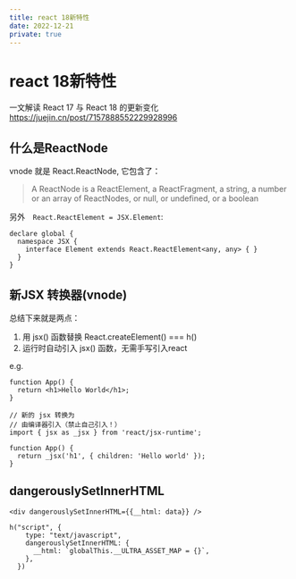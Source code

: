 ```yaml
---
title: react 18新特性
date: 2022-12-21
private: true
---
```

# react 18新特性
一文解读 React 17 与 React 18 的更新变化
https://juejin.cn/post/7157888552229928996

## 什么是ReactNode
vnode 就是 React.ReactNode, 它包含了：
> A ReactNode is a ReactElement, a ReactFragment, a string, a number or an array of ReactNodes, or null, or undefined, or a boolean

另外　`React.ReactElement = JSX.Element`:

    declare global {
      namespace JSX {
        interface Element extends React.ReactElement<any, any> { }
      }
    }

## 新JSX 转换器(vnode)
总结下来就是两点：

1. 用 jsx() 函数替换 React.createElement() === h()
2. 运行时自动引入 jsx() 函数，无需手写引入react

e.g.

    function App() {
      return <h1>Hello World</h1>;
    }

    // 新的 jsx 转换为
    // 由编译器引入（禁止自己引入！）
    import { jsx as _jsx } from 'react/jsx-runtime';

    function App() {
      return _jsx('h1', { children: 'Hello world' });
    }

## dangerouslySetInnerHTML

    <div dangerouslySetInnerHTML={{__html: data}} />

    h("script", {
        type: "text/javascript",
        dangerouslySetInnerHTML: {
          __html: `globalThis.__ULTRA_ASSET_MAP = {}`,
        },
      })

